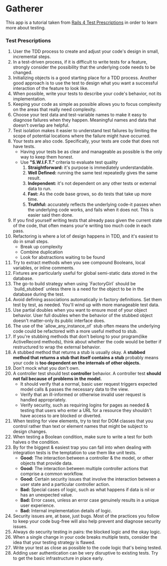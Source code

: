 # Gatherer
  This app is a tutorial taken from [Rails 4 Test Prescriptions](https://pragprog.com/book/nrtest2/rails-4-test-prescriptions) in order to learn more about testing.

### Test Prescriptions
  <ol>
    <li>User the TDD process to create and adjust your code's design in small, incremental steps.</li>
    <li>In a test-driven process, if it is difficult to write tests for a feature, strongly consider the possibility that the underlying code needs to be changed.</li>
    <li>Initializing objects is a good starting place for a TDD process. Another good approach is to use the test to design what you want a successful interaction of the feature to look like.</li>
    <li>When possible, write your tests to describe your code's behavior, not its implementation.</li>
    <li>Keeping your code as simple as possible allows you to focus complexity on the areas that really need complexity.</li>
    <li>Choose your test data and test-variable names to make it easy to diagnose failures when they happen. Meaningful names and data that doesn't overlap are helpful.</li>
    <li>Test isolation makes it easier to understand test failures by limiting the scope of potential locations where the failure might have occurred.</li>
    <li>Your tests are also code. Specifically, your tests are code that does not have tests.
      <ul>
        <li>Having your tests be as clear and manageable as possible is the only way to keep them honest.</li>
        <li>Use <b>"S.W.I.F.T."</b> criteria to evaluate test quality
          <ol>
            <li><b>Straightforward:</b> it's purpose is immediately understandable.</li>
            <li><b>Well Defined:</b> running the same test repeatedly gives the same result.</li>
            <li><b>Independent:</b> it's not dependent on any other tests or external data to run.</li>
            <li><b>Fast:</b> As the code base grows, so do tests that take up more time.</li>
            <li><b>Truthful:</b> accurately reflects the underlying code-it passes when the underlying code works, and fails when it does not. This is easier said then done.</li>
          </ol>
        </li>
      </ul>
    </li>
    <li>If you find yourself writing tests that already pass given the current state of the code, that often means your'e writing too much code in each pass.</li>
    <li>Refactoring is where a lot of design happens in TDD, and it's easiest to do in small steps.
      <ul>
      <li>Break up complexity</li>
      <li>Combine duplication</li>
      <li>Look for abstractions waiting to be found</li>
      </ul>
    </li>
    <li>Try to extract methods when you see compound Booleans, local variables, or inline comments.</li>
    <li>Fixtures are particularly useful for global semi-static data stored in the database.</li>
    <li>The go-to build strategy when using `FactoryGirl` should be `build_stubbed` unless there is a need for the object to be in the database during the test.</li>
    <li>Avoid defining associations automatically in factory definitions. Set them test by test, as needed. You'll wind up with more manageable test data.</li>
    <li>Use partial doubles when you want to ensure most of your object behavior. User full doubles when the behavior of the stubbed object doesn't matter-only its public interface does.</li>
    <li>The use of the `allow_any_instance_of` stub often means the underlying code could be refactored with a more useful method to stub.</li>
    <li>If you're stubbing methods that don't belong to your program(like ActiveRecord methods), think about whether the code would be better if restructured to wrap the external behavior.</li>
    <li>A stubbed method that returns a stub is usually okay. A <b>stubbed method that returns a stub that itself contains a stub</b> probably means your code is <b>too dependent on the internals of other objects.</b></li>
    <li>Don't mock what you don't own.</li>
    <li>A controller test should test <b>controller</b> behavior. A controller test <b>should not fail because of problems in the model.</b>
      <ul>
        <li>It should verify that a normal, basic user request triggers expected model calls & passes the necessary data to the view.</li>
        <li>Verify that an ill-informed or otherwise invalid user request is handled appropriately.</li>
        <li>Verify security, such as requiring logins for pages as needed & testing that users who enter a URL for a resource they shouldn't have access to are blocked or diverted.</li>
      </ul>
    </li>
    <li>When testing for view elements, try to test for DOM classes that you control rather than text or element names that might be subject to design changes.</li>
    <li>When testing a Boolean condition, make sure to write a test for both halves o the condition.</li>
    <li>By for the biggest & easiest trap you can fall into when dealing with integration tests is the temptation to use them like unit tests.
      <ul>
        <li><b>Good:</b> The interaction between a controller & the model, or other objects that provide data.</li>
        <li><b>Good:</b> The interaction between multiple controller actions that comprise a common workflow.</li>
        <li><b>Good:</b> Certain security issues that involve the interaction between a user state and a particular controller action.</li>
        <li><b>Bad:</b> Special cases of logic, such as what happens if data is nil or has an unexpected value.</li>  
        <li><b>Bad:</b> Error cases, unless an error case genuinely results in a unique user experience.</li>
        <li><b>Bad:</b> Internal implementation details of logic.</li>
      </ul>
    </li>
    <li>Security issues are, at base, just bugs. Most of the practices you follow to keep your code bug-free will also help prevent and diagnose security issues.</li>
    <li>Always do security testing in pairs: the blocked logic and the okay logic.</li>
    <li>When a single change in your code breaks multiple tests, consider the idea that your testing strategy is flawed.</li>
    <li>Write your test as close as possible to the code logic that's being tested.</li>
    <li>Adding user authentication can be very disruptive to existing tests. Try to get the basic infrastructure in place early.</li>
  </ol>
